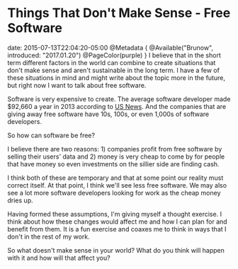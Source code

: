 # Things That Don't Make Sense - Free Software
date: 2015-07-13T22:04:20-05:00
@Metadata {
  @Available("Brunow", introduced: "2017.01.20")
  @PageColor(purple)
}
I believe that in the short term different factors in the world can combine to create situations that don't make sense and aren't sustainable in the long term. I have a few of these situations in mind and might write about the topic more in the future, but right now I want to talk about free software.

Software is very expensive to create. The average software developer made $92,660 a year in 2013 according to [US News](http://money.usnews.com/careers/best-jobs/software-developer/salary). And the companies that are giving away free software have 10s, 100s, or even 1,000s of software developers.

So how can software be free?

I believe there are two reasons: 1) companies profit from free software by selling their users' data and 2) money is very cheap to come by for people that have money so even investments on the sillier side are finding cash.

I think both of these are temporary and that at some point our reality must correct itself. At that point, I think we'll see less free software. We may also see a lot more software developers looking for work as the cheap money dries up.

Having formed these assumptions, I'm giving myself a thought exercise. I think about how these changes would affect me and how I can plan for and benefit from them. It is a fun exercise and coaxes me to think in ways that I don't in the rest of my work.

So what doesn't make sense in your world? What do you think will happen with it and how will that affect you?

